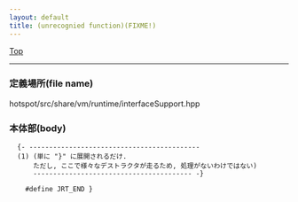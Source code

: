 ```yaml
---
layout: default
title: (unrecognied function)(FIXME!)
---
```

[Top](../index.html)

--- 
### 定義場所(file name)
hotspot/src/share/vm/runtime/interfaceSupport.hpp


### 本体部(body)
```
  {- -------------------------------------------
  (1) (単に "}" に展開されるだけ. 
      ただし, ここで様々なデストラクタが走るため, 処理がないわけではない)
      ---------------------------------------- -}

	#define JRT_END }
	
```


